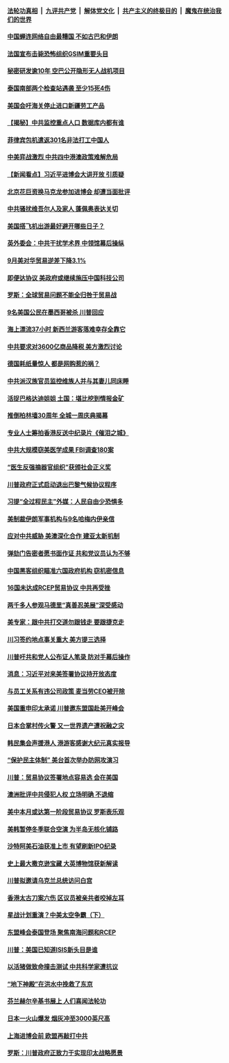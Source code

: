 ####  [法轮功真相](../../../../basic/blob/master/README.md?t=11061601) &nbsp;|&nbsp; [九评共产党](../../../../9ping.md/blob/master/README.md?t=11061601) &nbsp;|&nbsp; [解体党文化](../../../../jtdwh.md/blob/master/README.md?t=11061601)  &nbsp;|&nbsp; [共产主义的终极目的](../../../../gczydzjmd.md/blob/master/README.md?t=11061601) &nbsp;|&nbsp; [魔鬼在统治我们的世界](../../../../mgztzwmdsj.md/blob/master/README.md?t=11061601) 

#### [中国蝉连网络自由最糟国 不如古巴和伊朗](../pages/nsc418/n11637493.md?t=11061601) 

#### [法国宣布击毙恐怖组织GSIM重要头目](../pages/nsc418/n11637020.md?t=11061601) 

#### [秘密研发逾10年 空巴公开隐形无人战机项目](../pages/nsc418/n11636886.md?t=11061601) 

#### [泰国南部两个检查站遇袭 至少15死4伤](../pages/nsc418/n11636899.md?t=11061601) 

#### [美国会吁海关停止进口新疆劳工产品](../pages/nsc418/n11636030.md?t=11061601) 

#### [【揭秘】中共监控重点人口 数据库内都有谁](../pages/nsc418/n11621129.md?t=11061601) 

#### [菲律宾包机遣返301名非法打工中国人](../pages/nsc418/n11635765.md?t=11061601) 

#### [中美弈战激烈 中共四中港澳政策难解危局](../pages/nsc418/n11630907.md?t=11061601) 

#### [【新闻看点】习近平进博会大讲开放 引质疑](../pages/nsc418/n11635378.md?t=11061601) 

#### [北京花巨资换马克龙参加进博会 却遭当面批评](../pages/nsc418/n11635571.md?t=11061601) 

#### [中共骚扰维吾尔人及家人 蓬佩奥表达关切](../pages/nsc418/n11635712.md?t=11061601) 

#### [美国搭飞机出游最好避开哪些日子？](../pages/nsc418/n11635536.md?t=11061601) 

#### [英外委会：中共干扰学术界 中领馆幕后操纵](../pages/nsc418/n11635581.md?t=11061601) 

#### [9月美对华贸易逆差下降3.1%](../pages/nsc418/n11635357.md?t=11061601) 

#### [即便达协议 美政府或继续施压中国科技公司](../pages/nsc418/n11635531.md?t=11061601) 

#### [罗斯：全球贸易问题不能全归咎于贸易战](../pages/nsc418/n11635329.md?t=11061601) 

#### [9名美国公民在墨西哥被杀 川普回应](../pages/nsc418/n11635336.md?t=11061601) 

#### [海上漂流37小时 新西兰游客落难幸存全靠它](../pages/nsc418/n11635016.md?t=11061601) 

#### [中共要求对3600亿商品降税 美方激烈讨论](../pages/nsc418/n11635060.md?t=11061601) 

#### [德国耗纸量惊人 都是网购惹的祸？](../pages/nsc418/n11634873.md?t=11061601) 

#### [中共派汉族官员监控维族人并与其妻儿同床睡](../pages/nsc418/n11634852.md?t=11061601) 

#### [活捉巴格达迪姐姐 土国：堪比挖到情报金矿](../pages/nsc418/n11634749.md?t=11061601) 

#### [推倒柏林墙30周年 全城一周庆典揭幕](../pages/nsc418/n11633411.md?t=11061601) 

#### [专业人士筹拍香港反送中纪录片《催泪之城》](../pages/nsc418/n11634298.md?t=11061601) 

#### [中共大规模窃美医学成果 FBI调查180案](../pages/nsc418/n11633615.md?t=11061601) 

#### [“医生反强摘器官组织”获颁社会正义奖](../pages/nsc418/n11633545.md?t=11061601) 

#### [川普政府正式启动退出巴黎气候协议程序](../pages/nsc418/n11633450.md?t=11061601) 

#### [习提“全过程民主”外媒：人民自由少恐惧多](../pages/nsc418/n11632805.md?t=11061601) 

#### [美制裁伊朗军事机构与9名哈梅内伊亲信](../pages/nsc418/n11633129.md?t=11061601) 

#### [应对中共威胁 美澳深化合作 建亚太新机制](../pages/nsc418/n11633101.md?t=11061601) 

#### [弹劾门告密者愿书面作证 共和党议员认为不够](../pages/nsc418/n11632975.md?t=11061601) 

#### [中国黑客组织瞄准六国政府机构 窃机密信息](../pages/nsc418/n11633050.md?t=11061601) 

#### [16国未达成RCEP贸易协议 中共再受挫](../pages/nsc418/n11632993.md?t=11061601) 

#### [两千多人参观马德里“真善忍美展”深受感动](../pages/nsc418/n11632467.md?t=11061601) 

#### [美专家：跟中共打交道勿跟钱走 要跟捷克走](../pages/nsc418/n11632781.md?t=11061601) 

#### [川习签约地点事关重大 美方提三选择](../pages/nsc418/n11632982.md?t=11061601) 

#### [川普吁共和党人公布证人笔录 防对手幕后操作](../pages/nsc418/n11632839.md?t=11061601) 

#### [消息：习近平对来美签署协议持开放态度](../pages/nsc418/n11632799.md?t=11061601) 

#### [与员工关系有违公司政策 麦当劳CEO被开除](../pages/nsc418/n11632279.md?t=11061601) 

#### [美国重申印太承诺 川普邀东盟国赴美开峰会](../pages/nsc418/n11632323.md?t=11061601) 

#### [日本合掌村传火警 又一世界遗产遭祝融之灾](../pages/nsc418/n11632330.md?t=11061601) 

#### [韩民集会声援港人 港游客感谢大纪元真实报导](../pages/nsc418/n11632037.md?t=11061601) 

#### [“保护民主体制” 美台首次举办防网攻演习](../pages/nsc418/n11632255.md?t=11061601) 

#### [川普：贸易协议签署地点容易选 会在美国](../pages/nsc418/n11631022.md?t=11061601) 

#### [澳洲批评中共侵犯人权 立场明确 不退缩](../pages/nsc418/n11630771.md?t=11061601) 

#### [美中本月或达第一阶段贸易协议 罗斯表乐观](../pages/nsc418/n11630805.md?t=11061601) 

#### [美韩暂停冬季联合空演 为半岛无核化铺路](../pages/nsc418/n11630764.md?t=11061601) 

#### [沙特阿美石油获准上市 有望刷新IPO纪录](../pages/nsc418/n11630521.md?t=11061601) 

#### [史上最大撒克逊宝藏 大英博物馆获新解读](../pages/nsc418/n11630235.md?t=11061601) 

#### [川普拟邀请乌克兰总统访问白宫](../pages/nsc418/n11630600.md?t=11061601) 

#### [香港太古刀案六伤 区议员被亲共者咬掉左耳](../pages/nsc418/n11630529.md?t=11061601) 

#### [星战计划重演？中美太空争霸（下）](../pages/nsc418/n11611459.md?t=11061601) 

#### [东盟峰会泰国登场 聚焦南海问题和RCEP](../pages/nsc418/n11630277.md?t=11061601) 

#### [川普：美国已知道ISIS新头目是谁](../pages/nsc418/n11630274.md?t=11061601) 

#### [以活猪做致命撞击测试 中共科学家遭抗议](../pages/nsc418/n11630016.md?t=11061601) 

#### [“地下神殿”在洪水中挽救了东京](../pages/nsc418/n11629570.md?t=11061601) 

#### [芬兰赫尔辛基书展上 人们喜闻法轮功](../pages/nsc418/n11628970.md?t=11061601) 

#### [日本一火山爆发 烟灰冲至3000英尺高](../pages/nsc418/n11629404.md?t=11061601) 

#### [上海进博会前 欧盟再敲打中共](../pages/nsc418/n11629355.md?t=11061601) 

#### [罗斯：川普政府正致力于实现印太战略愿景](../pages/nsc418/n11629117.md?t=11061601) 

